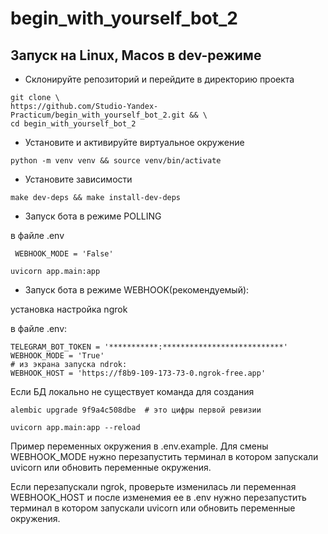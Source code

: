 # begin_with_yourself_bot_2

## Запуск на Linux, Macos в dev-режиме

- Склонируйте репозиторий и перейдите в директорию проекта

```shell
git clone \
https://github.com/Studio-Yandex-Practicum/begin_with_yourself_bot_2.git && \
cd begin_with_yourself_bot_2
```

- Установите и активируйте виртуальное окружение

```shell
python -m venv venv && source venv/bin/activate
```

- Установите зависимости

```shell
make dev-deps && make install-dev-deps
```


 - Запуск бота в режиме  POLLING
 
 в файле .env

```text
 WEBHOOK_MODE = 'False'
```

 ```shell
 uvicorn app.main:app
 ```

 - Запуск бота в режиме WEBHOOK(рекомендуемый):

установка наcтройка ngrok

в файле .env:

```text
TELEGRAM_BOT_TOKEN = '***********:***************************' 
WEBHOOK_MODE = 'True'
# из экрана запуска ndrok:
WEBHOOK_HOST = 'https://f8b9-109-173-73-0.ngrok-free.app' 

```

Если БД локально не существует команда для создания

```shell
alembic upgrade 9f9a4c508dbe  # это цифры первой ревизии 
```

```shell
uvicorn app.main:app --reload
```

Пример переменных окружения в .env.example.
Для смены WEBHOOK_MODE нужно перезапустить терминал в котором 
запускали uvicorn или обновить переменные окружения.

Если перезапускали ngrok, проверьте изменилась ли переменная 
WEBHOOK_HOST и после изменемия ее в .env нужно перезапустить терминал
в котором запускали uvicorn или обновить переменные окружения.
